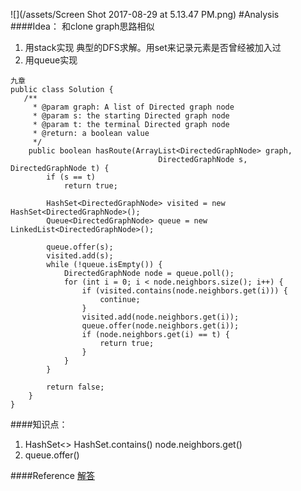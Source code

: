 ![](/assets/Screen Shot 2017-08-29 at 5.13.47 PM.png)
#Analysis
####Idea：
和clone graph思路相似
1. 用stack实现 典型的DFS求解。用set来记录元素是否曾经被加入过
2. 用queue实现 


```
九章
public class Solution {
   /**
     * @param graph: A list of Directed graph node
     * @param s: the starting Directed graph node
     * @param t: the terminal Directed graph node
     * @return: a boolean value
     */
    public boolean hasRoute(ArrayList<DirectedGraphNode> graph,
                                 DirectedGraphNode s, DirectedGraphNode t) {
        if (s == t)
            return true;

        HashSet<DirectedGraphNode> visited = new HashSet<DirectedGraphNode>();
        Queue<DirectedGraphNode> queue = new LinkedList<DirectedGraphNode>();
        
        queue.offer(s);
        visited.add(s);
        while (!queue.isEmpty()) {
            DirectedGraphNode node = queue.poll();
            for (int i = 0; i < node.neighbors.size(); i++) {
                if (visited.contains(node.neighbors.get(i))) {
                    continue;
                }
                visited.add(node.neighbors.get(i));
                queue.offer(node.neighbors.get(i));
                if (node.neighbors.get(i) == t) {
                    return true;
                }
            }
        }
        
        return false;
    }
}
```
####知识点：
1. HashSet<> HashSet.contains() node.neighbors.get()
2. queue.offer()


####Reference
[解答](https://zhengyang2015.gitbooks.io/lintcode/route_between_two_nodes_in_graph_176.html)